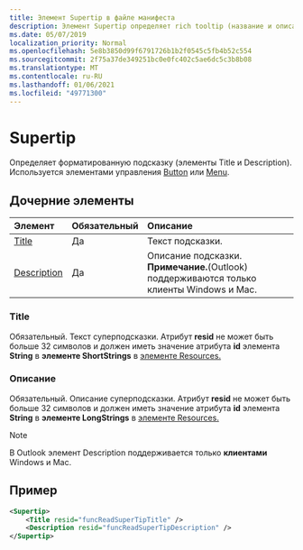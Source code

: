 ```yaml
---
title: Элемент Supertip в файле манифеста
description: Элемент Supertip определяет rich tooltip (название и описание).
ms.date: 05/07/2019
localization_priority: Normal
ms.openlocfilehash: 5e8b3850d99f6791726b1b2f0545c5fb4b52c554
ms.sourcegitcommit: 2f75a37de349251bc0e0fc402c5ae6dc5c3b8b08
ms.translationtype: MT
ms.contentlocale: ru-RU
ms.lasthandoff: 01/06/2021
ms.locfileid: "49771300"
---
```

# <a name="supertip"></a>Supertip

Определяет форматированную подсказку (элементы Title и Description). Используется элементами управления [Button](control.md#button-control) или [Menu](control.md#menu-dropdown-button-controls).

## <a name="child-elements"></a>Дочерние элементы

|  Элемент |  Обязательный  |  Описание  |
|:-----|:-----|:-----|
| [Title](#title) | Да | Текст подсказки. |
| [Description](#description) | Да | Описание подсказки.<br>**Примечание.**(Outlook) поддерживаются только клиенты Windows и Mac. |

### <a name="title"></a>Title

Обязательный. Текст суперподсказки. Атрибут **resid** не может быть больше 32 символов и должен иметь значение атрибута **id** элемента **String** в **элементе ShortStrings** в [элементе Resources.](resources.md)

### <a name="description"></a>Описание

Обязательный. Описание суперподсказки. Атрибут **resid** не может быть больше 32 символов и должен иметь значение атрибута **id** элемента **String** в **элементе LongStrings** в [элементе Resources.](resources.md)

> [!NOTE]
> В Outlook элемент Description поддерживается только **клиентами** Windows и Mac.

## <a name="example"></a>Пример

```xml
<Supertip>
    <Title resid="funcReadSuperTipTitle" />
    <Description resid="funcReadSuperTipDescription" />
</Supertip>
```
